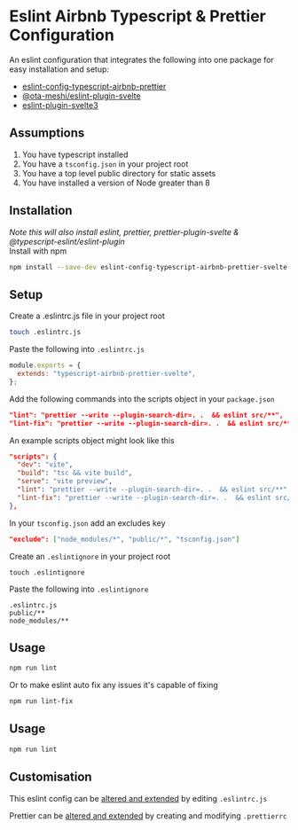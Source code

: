 # Eslint Airbnb Typescript & Prettier Configuration
An eslint configuration that integrates the following into one package for easy installation and setup: 
- [eslint-config-typescript-airbnb-prettier](https://www.npmjs.com/package/eslint-config-typescript-airbnb-prettier)
- [@ota-meshi/eslint-plugin-svelte](https://ota-meshi.github.io/eslint-plugin-svelte/)
- [eslint-plugin-svelte3](https://preview.npmjs.com/package/eslint-plugin-svelte3)

## Assumptions
1. You have typescript installed
1. You have a ```tsconfig.json``` in your project root
1. You have a top level public directory for static assets
1. You have installed a version of Node greater than 8

## Installation 
*Note this will also install eslint, prettier, prettier-plugin-svelte & @typescript-eslint/eslint-plugin*  
Install with npm   
```bash
npm install --save-dev eslint-config-typescript-airbnb-prettier-svelte
```  

## Setup
Create a .eslintrc.js file in your project root
```bash
touch .eslintrc.js
```

Paste the following into ```.eslintrc.js```
```javascript
module.exports = {
  extends: "typescript-airbnb-prettier-svelte",
};
```

Add the following commands into the scripts object in your ```package.json```
```json
"lint": "prettier --write --plugin-search-dir=. .  && eslint src/**",
"lint-fix": "prettier --write --plugin-search-dir=. .  && eslint src/** --fix"
```

An example scripts object might look like this
```json
"scripts": {
  "dev": "vite",
  "build": "tsc && vite build",
  "serve": "vite preview",
  "lint": "prettier --write --plugin-search-dir=. .  && eslint src/**",
  "lint-fix": "prettier --write --plugin-search-dir=. .  && eslint src/** --fix"
},
```

In your ```tsconfig.json``` add an excludes key
```json
"exclude": ["node_modules/*", "public/*", "tsconfig.json"]
```

Create an ```.eslintignore``` in your project root
```
touch .eslintignore
```

Paste the following into ```.eslintignore``` 
```
.eslintrc.js
public/**
node_modules/**
```

## Usage
```bash
npm run lint
```
Or to make eslint auto fix any issues it's capable of fixing
```bash
npm run lint-fix
```

## Usage
```bash
npm run lint
```

## Customisation
This eslint config can be [altered and extended](https://eslint.org/docs/user-guide/configuring/) by editing ```.eslintrc.js```

Prettier can be [altered and extended](https://prettier.io/docs/en/options.html) by creating and modifying ```.prettierrc``` 